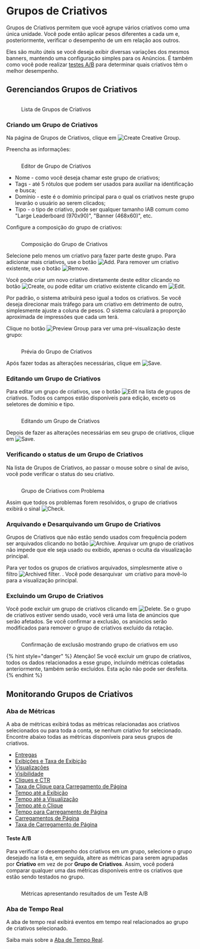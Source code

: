 # Grupos de Criativos

Grupos de Criativos permitem que você agrupe vários criativos como uma única unidade. Você pode então aplicar pesos diferentes a cada um e, posteriormente, verificar o desempenho de um em relação aos outros.

Eles são muito úteis se você deseja exibir diversas variações dos mesmos banners, mantendo uma configuração simples para os Anúncios. É também como você pode realizar [testes A/B](creative-groups.md#a-b-testing) para determinar quais criativos têm o melhor desempenho.

## Gerenciandos Grupos de Criativos <a href="#managing-creative-groups" id="managing-creative-groups"></a>

<figure><img src="../../.gitbook/assets/image (218).png" alt=""><figcaption><p>Lista de Grupos de Criativos</p></figcaption></figure>

### Criando um Grupo de Criativos <a href="#creating-a-creative-group" id="creating-a-creative-group"></a>

Na página de Grupos de Criativos, clique em <img src="../../.gitbook/assets/image (558).png" alt="Create Creative Group" data-size="line">.

Preencha as informações:

<figure><img src="../../.gitbook/assets/image (717).png" alt=""><figcaption><p>Editor de Grupo de Criativos</p></figcaption></figure>

* Nome - como você deseja chamar este grupo de criativos;
* Tags - até 5 rótulos que podem ser usados para auxiliar na identificação e busca;
* Domínio - este é o domínio principal para o qual os criativos neste grupo levarão o usuário ao serem clicados;
* Tipo - o tipo de criativo, pode ser qualquer tamanho IAB comum como "Large Leaderboard (970x90)", "Banner (468x60)", etc.

Configure a composição do grupo de criativos:

<figure><img src="../../.gitbook/assets/image (220).png" alt=""><figcaption><p>Composição do Grupo de Criativos</p></figcaption></figure>

Selecione pelo menos um criativo para fazer parte deste grupo. Para adicionar mais criativos, use o botão <img src="../../.gitbook/assets/add.png" alt="Add" data-size="line">. Para remover um criativo existente, use o botão <img src="../../.gitbook/assets/remove.png" alt="Remove" data-size="line">.

Você pode criar um novo criativo diretamente deste editor clicando no botão <img src="../../.gitbook/assets/create.png" alt="Create" data-size="line">, ou pode editar um criativo existente clicando em <img src="../../.gitbook/assets/edit.png" alt="Edit" data-size="line">.

Por padrão, o sistema atribuirá peso igual a todos os criativos. Se você deseja direcionar mais tráfego para um criativo em detrimento de outro, simplesmente ajuste a coluna de pesos. O sistema calculará a proporção aproximada de impressões que cada um terá.

Clique no botão <img src="../../.gitbook/assets/image (221).png" alt="Preview Group" data-size="line"> para ver uma pré-visualização deste grupo:

<figure><img src="../../.gitbook/assets/image (222).png" alt=""><figcaption><p>Prévia do Grupo de Criativos</p></figcaption></figure>

Após fazer todas as alterações necessárias, clique em <img src="../../.gitbook/assets/image (561).png" alt="Save" data-size="line">.

### Editando um Grupo de Criativos <a href="#editing-a-creative-group" id="editing-a-creative-group"></a>

Para editar um grupo de criativos, use o botão <img src="../../.gitbook/assets/edit.png" alt="Edit" data-size="line"> na lista de grupos de criativos. Todos os campos estão disponíveis para edição, exceto os seletores de domínio e tipo.

<figure><img src="../../.gitbook/assets/image (560).png" alt=""><figcaption><p>Editando um Grupo de Criativos</p></figcaption></figure>

Depois de fazer as alterações necessárias em seu grupo de criativos, clique em <img src="../../.gitbook/assets/image (561).png" alt="Save" data-size="line">.

### Verificando o status de um Grupo de Criativos <a href="#checking-the-status-of-a-creative-group" id="checking-the-status-of-a-creative-group"></a>

Na lista de Grupos de Criativos, ao passar o mouse sobre o sinal de aviso, você pode verificar o status do seu criativo.

<figure><img src="../../.gitbook/assets/image (242).png" alt=""><figcaption><p>Grupo de Criativos com Problema</p></figcaption></figure>

Assim que todos os problemas forem resolvidos, o grupo de criativos exibirá o sinal <img src="../../.gitbook/assets/image (562).png" alt="Check" data-size="line">.

### Arquivando e Desarquivando um Grupo de Criativos <a href="#archiving-and-unarchiving-a-creative-group" id="archiving-and-unarchiving-a-creative-group"></a>

Grupos de Criativos que não estão sendo usados com frequência podem ser arquivados clicando no botão <img src="../../.gitbook/assets/archive.png" alt="Archive" data-size="line">. Arquivar um grupo de criativos não impede que ele seja usado ou exibido, apenas o oculta da visualização principal.

Para ver todos os grupos de criativos arquivados, simplesmente ative o filtro <img src="../../.gitbook/assets/archive filter.png" alt="Archived" data-size="line"> filter. . Você pode desarquivar <img src="../../.gitbook/assets/image (18).png" alt="" data-size="line"> um criativo para movê-lo para a visualização principal.

### Excluindo um Grupo de Criativos <a href="#deleting-a-creative-group" id="deleting-a-creative-group"></a>

Você pode excluir um grupo de criativos clicando em <img src="../../.gitbook/assets/delete.png" alt="Delete" data-size="line">. Se o grupo de criativos estiver sendo usado, você verá uma lista de anúncios que serão afetados. Se você confirmar a exclusão, os anúncios serão modificados para remover o grupo de criativos excluído da rotação.

<figure><img src="../../.gitbook/assets/image (226).png" alt=""><figcaption><p>Confirmação de exclusão mostrando grupo de criativos em uso</p></figcaption></figure>

{% hint style="danger" %}
Atenção! Se você excluir um grupo de criativos, todos os dados relacionados a esse grupo, incluindo métricas coletadas anteriormente, também serão excluídos. Esta ação não pode ser desfeita.
{% endhint %}

## Monitorando Grupos de Criativos <a href="#monitoring-creative-groups" id="monitoring-creative-groups"></a>

### Aba de Métricas <a href="#metrics-tab" id="metrics-tab"></a>

A aba de métricas exibirá todas as métricas relacionadas aos criativos selecionados ou para toda a conta, se nenhum criativo for selecionado. Encontre abaixo todas as métricas disponíveis para seus grupos de criativos.

* [Entregas](ad-server-metrics.md#entregas-e-taxa-de-entrega)
* [Exibições e Taxa de Exibição](ad-server-metrics.md#exibicoes-e-taxa-de-exibicao)
* [Visualizações](ad-server-metrics.md#visualizacoes)
* [Visibilidade](ad-server-metrics.md#visibilidade)
* [Cliques e CTR](ad-server-metrics.md#cliques-e-ctr)
* [Taxa de Clique para Carregamento de Página](ad-server-metrics.md#taxa-de-clique-para-carregamento-de-pagina)
* [Tempo até a Exibição](ad-server-metrics.md#tempo-ate-a-exibicao)
* [Tempo até a Visualização](ad-server-metrics.md#tempo-ate-a-visualizacao)
* [Tempo até o Clique](ad-server-metrics.md#tempo-ate-o-clique)
* [Tempo para Carregamento de Página](ad-server-metrics.md#tempo-para-carregamento-da-pagina)
* [Carregamentos de Página](ad-server-metrics.md#carregamentos-de-pagina)
* [Taxa de Carregamento de Página](ad-server-metrics.md#taxa-de-carregamento-de-pagina)

#### Teste A/B <a href="#a-b-testing" id="a-b-testing"></a>

Para verificar o desempenho dos criativos em um grupo, selecione o grupo desejado na lista e, em seguida, altere as métricas para serem agrupadas por **Criativo** em vez de por **Grupo de Criativos**. Assim, você poderá comparar qualquer uma das métricas disponíveis entre os criativos que estão sendo testados no grupo.

<figure><img src="../../.gitbook/assets/image (243).png" alt=""><figcaption><p>Métricas apresentando resultados de um Teste A/B</p></figcaption></figure>

### Aba de Tempo Real <a href="#real-time-tab" id="real-time-tab"></a>

A aba de tempo real exibirá eventos em tempo real relacionados ao grupo de criativos selecionado.

Saiba mais sobre a [Aba de Tempo Real](../demand-side-platform-dsp/real-time-tab.md).
